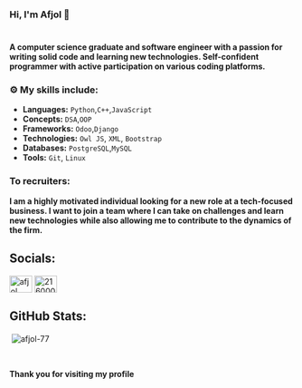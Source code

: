 ### Hi, I'm Afjol 👋
#
**A computer science graduate and software engineer with a passion for writing solid code and learning new technologies. Self-confident programmer with active participation on various coding platforms.**

### ⚙️ My skills include: 

* **Languages:** ```Python```,```C++```,```JavaScript```
* **Concepts:** ```DSA```,```OOP```
* **Frameworks:** ```Odoo```,```Django```
* **Technologies:** `Owl JS`, `XML`, `Bootstrap`
* **Databases:** ```PostgreSQL```,```MySQL```
* **Tools:** ```Git```, ```Linux```


### To recruiters:
**I am a highly motivated individual looking for a new role at a tech-focused business. I want to join a team where I can take on challenges and learn new technologies while also allowing me to contribute to the dynamics of the firm.**

## Socials:
<p align="left">
<a href="https://linkedin.com/in/afjol" target="blank"><img align="center" src="https://raw.githubusercontent.com/rahuldkjain/github-profile-readme-generator/master/src/images/icons/Social/linked-in-alt.svg" alt="afjol" height="30" width="40" /></a>
<a href="https://stackoverflow.com/users/21600060/afjol" target="blank"><img align="center" src="https://raw.githubusercontent.com/rahuldkjain/github-profile-readme-generator/master/src/images/icons/Social/stack-overflow.svg" alt="21600060/afjol" height="30" width="40" /></a>
</p>

## GitHub Stats:
<p>&nbsp;<img align="center" src="https://github-readme-stats.vercel.app/api?username=afjol-77&show_icons=true&locale=en" alt="afjol-77" /></p>
<br>

**Thank you for visiting my profile**




<!--
**Afjol-77/Afjol-77** is a ✨ _special_ ✨ repository because its `README.md` (this file) appears on your GitHub profile.

Here are some ideas to get you started:

- 🔭 I’m currently working on ...
- 🌱 I’m currently learning ...
- 👯 I’m looking to collaborate on ...
- 🤔 I’m looking for help with ...
- 💬 Ask me about ...
- 📫 How to reach me: ...
- 😄 Pronouns: ...
- ⚡ Fun fact: ...
-->
